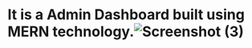 # It is a Admin Dashboard built using MERN technology.![Screenshot (3)](https://github.com/ajakhar0/Admin_Dashboard/assets/85440335/22c5d320-40f9-41ae-aba9-778e8c97229b)
